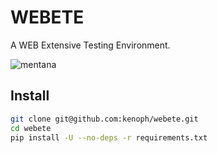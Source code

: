 # WEBETE

A WEB Extensive Testing Environment.

![mentana](https://user-images.githubusercontent.com/1985669/30066524-73e87bd6-9258-11e7-9a83-62963edac0c3.jpg)

## Install

```bash
git clone git@github.com:kenoph/webete.git
cd webete
pip install -U --no-deps -r requirements.txt
```

